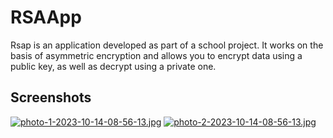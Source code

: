 # RSAApp
Rsap is an application developed as part of a school project. It works on the basis of asymmetric encryption and allows you to encrypt data using a public key, as well as decrypt using a private one.
## Screenshots
[![photo-1-2023-10-14-08-56-13.jpg](https://i.postimg.cc/k4ht46Hg/photo-1-2023-10-14-08-56-13.jpg)](https://postimg.cc/VrnNZ61x)
[![photo-2-2023-10-14-08-56-13.jpg](https://i.postimg.cc/BbLP1ZWc/photo-2-2023-10-14-08-56-13.jpg)](https://postimg.cc/sGzgkrgv)
